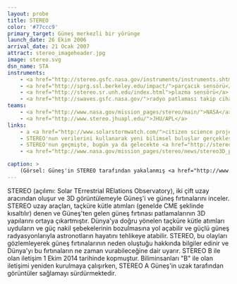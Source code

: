```yaml
---
layout: probe
title: STEREO
color: '#77ccc9'
primary_target: Güneş merkezli bir yörünge
launch_date: 26 Ekim 2006
arrival_date: 21 Ocak 2007
attract: stereo_imageheader.jpg
image: stereo.svg
dsn_name: STA
instruments:
    - <a href="http://stereo.gsfc.nasa.gov/instruments/instruments.shtml">kameralar</a>
    - <a href="http://sprg.ssl.berkeley.edu/impact/">parçacık sensörü</a>
    - <a href="http://stereo.sr.unh.edu/index.html">plazma sensörü</a>
    - <a href="http://swaves.gsfc.nasa.gov/">radyo patlaması takip cihazı</a>
teams:
    - <a href="http://www.nasa.gov/mission_pages/stereo/main/">NASA</a> / <a href="http://stereo.gsfc.nasa.gov/">GSFC</a>
    - <a href="http://www.stereo.jhuapl.edu/">JHU/APL</a>
links:
    - a <a href="http://www.solarstormwatch.com/">citizen science project</a> for anyone to make new scientific discoveries with STEREO's data
    - STEREO'nun verilerini kullanarak yeni bilimsel buluşlar gerçekleştirmek isteyenler için bir vatandaş bilim projesi
    - STEREO'nun geçmişte, bugün ya da gelecekte <a href="http://stereo-ssc.nascom.nasa.gov/cgi-bin/make_where_gif">nerede olduğunun haritasını çıkarın</a>
    - <a href="http://www.nasa.gov/mission_pages/stereo/news/stereo3D_press.html">Güneş'in ilk 3D görüntüleri</a>

caption: >
    (Görsel: Güneş'in STEREO tarafından yakalanmış <a href="http://www.nasa.gov/mission_pages/stereo/news/stereo3D_press.html">3D görüntüsü</a>, NASA/STEREO)
---
```

STEREO (açılımı: Solar TErrestrial RElations Observatory), iki çift uzay aracından oluşur ve 3D görüntülemeyle Güneş'i ve güneş fırtınalarını inceler. STEREO uzay araçları, taçküre kütle atımları (genelde CME şeklinde kısaltılır) denen ve Güneş'ten gelen güneş fırtınası patlamalarının 3D yapılarını ortaya çıkartmıştır. Dünya'ya doğru yönelen taçküre kütle atımları uyduların ve güç nakil şebekelerinin bozulmasına yol açabilir ve güçlü güneş radyasyonlarıyla astronotların hayatını tehlikeye atabilir. STEREO, bu olayları gözlemleyerek güneş fırtınalarının neden oluştuğu hakkında bilgiler edinir ve Dünya'yı bu fırtınaların ne zaman vurabileceğine dair uyarır. STEREO B ile olan iletişim 1 Ekim 2014 tarihinde kopmuştur. Biliminsanları "B" ile olan iletişimi yeniden kurulmaya çalışırken, STEREO A Güneş'in uzak tarafından görüntüler sağlamayı sürdürmektedir.